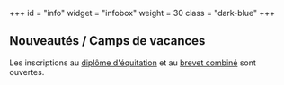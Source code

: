 +++
id = "info"
widget = "infobox"
weight = 30
class = "dark-blue"
+++
## Nouveautés / Camps de vacances

Les inscriptions au [diplôme d'équitation](/camps/diplome/) et au [brevet combiné](/camps/brevet/) sont ouvertes.

<br>


